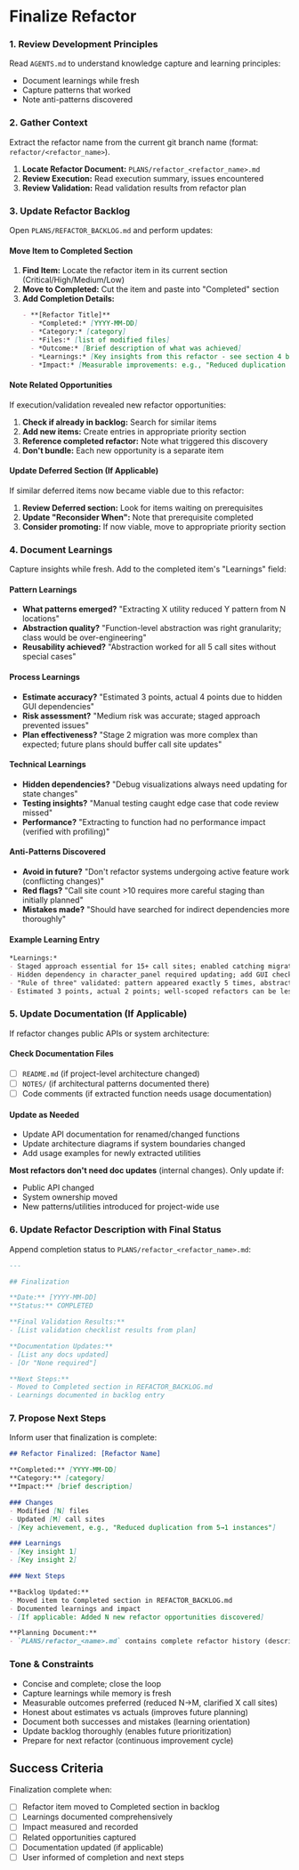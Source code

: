 # Finalize Refactor

### 1. Review Development Principles

Read `AGENTS.md` to understand knowledge capture and learning principles:
- Document learnings while fresh
- Capture patterns that worked
- Note anti-patterns discovered

### 2. Gather Context

Extract the refactor name from the current git branch name (format: `refactor/<refactor_name>`).

1. **Locate Refactor Document:** `PLANS/refactor_<refactor_name>.md`
2. **Review Execution:** Read execution summary, issues encountered
3. **Review Validation:** Read validation results from refactor plan

### 3. Update Refactor Backlog

Open `PLANS/REFACTOR_BACKLOG.md` and perform updates:

#### Move Item to Completed Section

1. **Find Item:** Locate the refactor item in its current section (Critical/High/Medium/Low)
2. **Move to Completed:** Cut the item and paste into "Completed" section
3. **Add Completion Details:**
   ```markdown
   - **[Refactor Title]**
     - *Completed:* [YYYY-MM-DD]
     - *Category:* [category]
     - *Files:* [list of modified files]
     - *Outcome:* [Brief description of what was achieved]
     - *Learnings:* [Key insights from this refactor - see section 4 below]
     - *Impact:* [Measurable improvements: e.g., "Reduced duplication from 5→1", "Clarified API usage at 12 call sites"]
   ```

#### Note Related Opportunities

If execution/validation revealed new refactor opportunities:

1. **Check if already in backlog:** Search for similar items
2. **Add new items:** Create entries in appropriate priority section
3. **Reference completed refactor:** Note what triggered this discovery
4. **Don't bundle:** Each new opportunity is a separate item

#### Update Deferred Section (If Applicable)

If similar deferred items now became viable due to this refactor:

1. **Review Deferred section:** Look for items waiting on prerequisites
2. **Update "Reconsider When":** Note that prerequisite completed
3. **Consider promoting:** If now viable, move to appropriate priority section

### 4. Document Learnings

Capture insights while fresh. Add to the completed item's "Learnings" field:

#### Pattern Learnings
- **What patterns emerged?** "Extracting X utility reduced Y pattern from N locations"
- **Abstraction quality?** "Function-level abstraction was right granularity; class would be over-engineering"
- **Reusability achieved?** "Abstraction worked for all 5 call sites without special cases"

#### Process Learnings
- **Estimate accuracy?** "Estimated 3 points, actual 4 points due to hidden GUI dependencies"
- **Risk assessment?** "Medium risk was accurate; staged approach prevented issues"
- **Plan effectiveness?** "Stage 2 migration was more complex than expected; future plans should buffer call site updates"

#### Technical Learnings
- **Hidden dependencies?** "Debug visualizations always need updating for state changes"
- **Testing insights?** "Manual testing caught edge case that code review missed"
- **Performance?** "Extracting to function had no performance impact (verified with profiling)"

#### Anti-Patterns Discovered
- **Avoid in future?** "Don't refactor systems undergoing active feature work (conflicting changes)"
- **Red flags?** "Call site count >10 requires more careful staging than initially planned"
- **Mistakes made?** "Should have searched for indirect dependencies more thoroughly"

#### Example Learning Entry
```markdown
*Learnings:*
- Staged approach essential for 15+ call sites; enabled catching migration bugs early
- Hidden dependency in character_panel required updating; add GUI check to future impact analysis
- "Rule of three" validated: pattern appeared exactly 5 times, abstraction eliminated all
- Estimated 3 points, actual 2 points; well-scoped refactors can be less complex than expected when well-planned
```

### 5. Update Documentation (If Applicable)

If refactor changes public APIs or system architecture:

#### Check Documentation Files
- [ ] `README.md` (if project-level architecture changed)
- [ ] `NOTES/` (if architectural patterns documented there)
- [ ] Code comments (if extracted function needs usage documentation)

#### Update as Needed
- Update API documentation for renamed/changed functions
- Update architecture diagrams if system boundaries changed
- Add usage examples for newly extracted utilities

**Most refactors don't need doc updates** (internal changes). Only update if:
- Public API changed
- System ownership moved
- New patterns/utilities introduced for project-wide use

### 6. Update Refactor Description with Final Status

Append completion status to `PLANS/refactor_<refactor_name>.md`:

```markdown
---

## Finalization

**Date:** [YYYY-MM-DD]
**Status:** COMPLETED

**Final Validation Results:**
- [List validation checklist results from plan]

**Documentation Updates:**
- [List any docs updated]
- [Or "None required"]

**Next Steps:**
- Moved to Completed section in REFACTOR_BACKLOG.md
- Learnings documented in backlog entry
```

### 7. Propose Next Steps

Inform user that finalization is complete:

```markdown
## Refactor Finalized: [Refactor Name]

**Completed:** [YYYY-MM-DD]
**Category:** [category]
**Impact:** [brief description]

### Changes
- Modified [N] files
- Updated [M] call sites
- [Key achievement, e.g., "Reduced duplication from 5→1 instances"]

### Learnings
- [Key insight 1]
- [Key insight 2]

### Next Steps

**Backlog Updated:**
- Moved item to Completed section in REFACTOR_BACKLOG.md
- Documented learnings and impact
- [If applicable: Added N new refactor opportunities discovered]

**Planning Document:**
- `PLANS/refactor_<name>.md` contains complete refactor history (description → plan → review → execution → code review → finalization)

```

### Tone & Constraints

- Concise and complete; close the loop
- Capture learnings while memory is fresh
- Measurable outcomes preferred (reduced N→M, clarified X call sites)
- Honest about estimates vs actuals (improves future planning)
- Document both successes and mistakes (learning orientation)
- Update backlog thoroughly (enables future prioritization)
- Prepare for next refactor (continuous improvement cycle)

## Success Criteria

Finalization complete when:
- [ ] Refactor item moved to Completed section in backlog
- [ ] Learnings documented comprehensively
- [ ] Impact measured and recorded
- [ ] Related opportunities captured
- [ ] Documentation updated (if applicable)
- [ ] User informed of completion and next steps
